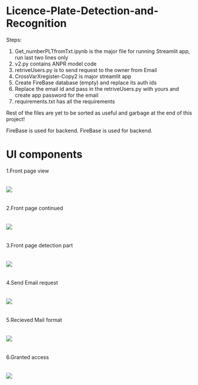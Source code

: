 # Licence-Plate-Detection-and-Recognition
Steps: 
1. Get_numberPLTfromTxt.ipynb  is the major file for running Streamlit app, run last two lines only 
2. v2.py contains ANPR model code
3. retriveUsers.py is to send request to the owner from Email
4. CrossVarXregister-Copy2 is major streamlit app
5. Create FireBase database (empty) and replace its auth ids
6. Replace the email id and pass in the retriveUsers.py with yours and create app password for the email
7. requirements.txt has all the requirements

Rest of the files are yet to be sorted as useful and garbage at the end of this project! 

FireBase is used for backend.
FireBase is used for backend.
# UI components
1.Front page view <br><br><br>
<image src="UI images/page 1.1.png"><br><br><br>
2.Front page continued<br><br><br>
<image src="UI images/page 1.2.png"><br><br><br>
3.Front page detection part<br><br><br>
<image src="UI images/page 1.31.png"><br><br><br>
4.Send Email request <br><br><br>
<image src="UI images/Send Mail.png"><br><br><br>
5.Recieved Mail format<br><br><br>
<image src="UI images/Email.png"><br><br><br>
6.Granted access <br><br><br>
<image src="UI images/Grant access.png"><br><br><br>
